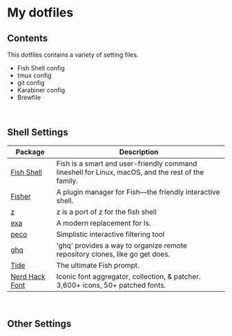 # My dotfiles

## Contents
This dotfiles contains a variety of setting files.

- Fish Shell config
- tmux config
- git config
- Karabiner config
- Brewfile
<br>

## Shell Settings

| Package | Description | 
|-----|-----|
| [Fish Shell](https://fishshell.com/) | Fish is a smart and user-friendly command lineshell for Linux, macOS, and the rest of the family. |
| [Fisher](https://github.com/jorgebucaran/fisher) | A plugin manager for Fish—the friendly interactive shell. |
| [z](https://github.com/jethrokuan/z) | z is a port of z for the fish shell |
| [exa](https://the.exa.website/) | A modern replacement for ls. |
| [peco](https://github.com/peco/peco) | Simplistic interactive filtering tool |
| [ghq](https://github.com/x-motemen/ghq) | 'ghq' provides a way to organize remote repository clones, like go get does.
| [Tide](https://github.com/IlanCosman/tide) | The ultimate Fish prompt. |
| [Nerd Hack Font](https://github.com/source-foundry/Hack) | Iconic font aggregator, collection, & patcher. 3,600+ icons, 50+ patched fonts. |

<br>

## Other Settings
